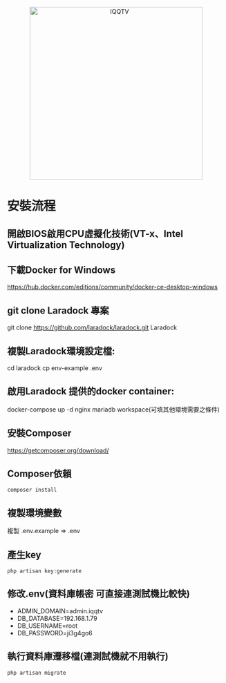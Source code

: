 <p align="center"><img src="http://tv.f1good.com/images/logo.png" alt="IQQTV" width="400"></p>

# 安裝流程

## 開啟BIOS啟用CPU虛擬化技術(VT-x、Intel Virtualization Technology)

## 下載Docker for Windows
https://hub.docker.com/editions/community/docker-ce-desktop-windows

##  git clone Laradock 專案
git clone https://github.com/laradock/laradock.git Laradock

## 複製Laradock環境設定檔:
cd laradock
cp env-example .env

## 啟用Laradock 提供的docker container:
docker-compose up -d nginx mariadb workspace(可填其他環境需要之條件)

## 安裝Composer
https://getcomposer.org/download/

## Composer依賴
    composer install

## 複製環境變數
複製 .env.example => .env

## 產生key
    php artisan key:generate

## 修改.env(資料庫帳密 可直接連測試機比較快)
- ADMIN_DOMAIN=admin.iqqtv
- DB_DATABASE=192.168.1.79
- DB_USERNAME=root
- DB_PASSWORD=ji3g4go6

## 執行資料庫遷移檔(連測試機就不用執行)
    php artisan migrate
